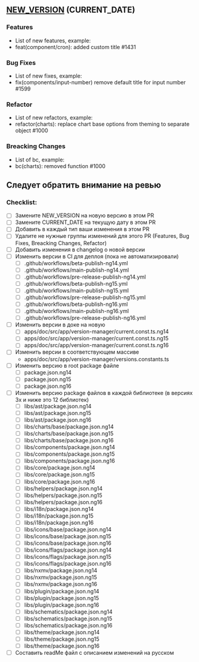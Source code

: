 ## [NEW_VERSION](https://github.com/zyfra/Prizm) (CURRENT_DATE)

### Features

- List of new features, example:
- feat(component/cron): added custom title #1431

### Bug Fixes

- List of new fixes, example:
- fix(components/input-number) remove default title for input number #1599

### Refactor

- List of new refactors, example:
- refactor(charts): replace chart base options from theming to separate object #1000

### Breacking Changes

- List of bc, example:
- bc(charts): removed function #1000

## Следует обратить внимание на ревью

### Checklist:

- [ ] Замените NEW_VERSION на новую версию в этом PR
- [ ] Замените CURRENT_DATE на текущую дату в этом PR
- [ ] Добавить в каждый тип ваши изменения в этом PR
- [ ] Удалите не нужные группы изменений для этого PR (Features, Bug Fixes, Breacking Changes, Refactor)
- [ ] Добавить изменения в changelog о новой версии
- [ ] Изменить версии в CI для деплоя (пока не автоматизировали)
  - [ ] .github/workflows/beta-publish-ng14.yml
  - [ ] .github/workflows/main-publish-ng14.yml
  - [ ] .github/workflows/pre-release-publish-ng14.yml
  - [ ] .github/workflows/beta-publish-ng15.yml
  - [ ] .github/workflows/main-publish-ng15.yml
  - [ ] .github/workflows/pre-release-publish-ng15.yml
  - [ ] .github/workflows/beta-publish-ng16.yml
  - [ ] .github/workflows/main-publish-ng16.yml
  - [ ] .github/workflows/pre-release-publish-ng16.yml
- [ ] Изменить версии в доке на новую
  - [ ] apps/doc/src/app/version-manager/current.const.ts.ng14
  - [ ] apps/doc/src/app/version-manager/current.const.ts.ng15
  - [ ] apps/doc/src/app/version-manager/current.const.ts.ng16
- [ ] Изменить версии в соответствующем массиве
  - apps/doc/src/app/version-manager/versions.constants.ts
- [ ] Изменить версию в root package файле
  - [ ] package.json.ng14
  - [ ] package.json.ng15
  - [ ] package.json.ng16
- [ ] Изменить версию package файлов в каждой библиотеке (в версиях 3x и ниже это 12 библиотек)
  - [ ] libs/ast/package.json.ng14
  - [ ] libs/ast/package.json.ng15
  - [ ] libs/ast/package.json.ng16
  - [ ] libs/charts/base/package.json.ng14
  - [ ] libs/charts/base/package.json.ng15
  - [ ] libs/charts/base/package.json.ng16
  - [ ] libs/components/package.json.ng14
  - [ ] libs/components/package.json.ng15
  - [ ] libs/components/package.json.ng16
  - [ ] libs/core/package.json.ng14
  - [ ] libs/core/package.json.ng15
  - [ ] libs/core/package.json.ng16
  - [ ] libs/helpers/package.json.ng14
  - [ ] libs/helpers/package.json.ng15
  - [ ] libs/helpers/package.json.ng16
  - [ ] libs/i18n/package.json.ng14
  - [ ] libs/i18n/package.json.ng15
  - [ ] libs/i18n/package.json.ng16
  - [ ] libs/icons/base/package.json.ng14
  - [ ] libs/icons/base/package.json.ng15
  - [ ] libs/icons/base/package.json.ng16
  - [ ] libs/icons/flags/package.json.ng14
  - [ ] libs/icons/flags/package.json.ng15
  - [ ] libs/icons/flags/package.json.ng16
  - [ ] libs/nxmv/package.json.ng14
  - [ ] libs/nxmv/package.json.ng15
  - [ ] libs/nxmv/package.json.ng16
  - [ ] libs/plugin/package.json.ng14
  - [ ] libs/plugin/package.json.ng15
  - [ ] libs/plugin/package.json.ng16
  - [ ] libs/schematics/package.json.ng14
  - [ ] libs/schematics/package.json.ng15
  - [ ] libs/schematics/package.json.ng16
  - [ ] libs/theme/package.json.ng14
  - [ ] libs/theme/package.json.ng15
  - [ ] libs/theme/package.json.ng16
- [ ] Составить readMe файл с описанием изменений на русском
